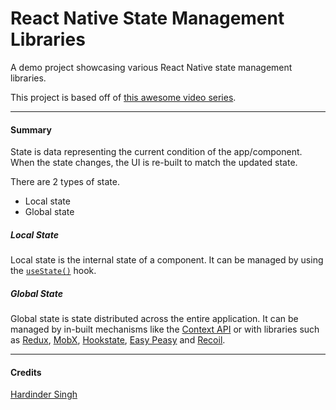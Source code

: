 # React Native State Management Libraries

A demo project showcasing various React Native state management libraries.

This project is based off of [this awesome video series](https://youtube.com/playlist?list=PLOrIp4IaHcFN-YwTYhWpTfIQy5cBp3NwB).

---

#### Summary

State is data representing the current condition of the app/component. When the state changes, the UI is re-built to match the updated state.

There are 2 types of state.

- Local state
- Global state

##### Local State

Local state is the internal state of a component. It can be managed by using the [`useState()`](https://reactjs.org/docs/hooks-state.html) hook.

##### Global State

Global state is state distributed across the entire application. It can be managed by in-built mechanisms like the [Context API](https://reactjs.org/docs/context.html) or with libraries such as [Redux](https://react-redux.js.org), [MobX](https://mobx.js.org/react-integration.html), [Hookstate](https://hookstate.js.org), [Easy Peasy](https://easy-peasy.vercel.app) and [Recoil](https://recoiljs.org).

---

#### Credits

[Hardinder Singh](https://www.youtube.com/c/ItzErHarinder)
